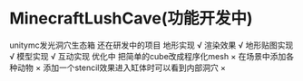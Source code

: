 # MinecraftLushCave(功能开发中)
unitymc发光洞穴生态箱 
还在研发中的项目 
地形实现 √ 
渲染效果 √ 
地形贴图实现 √ 
模型实现 √ 
互动实现 优化中 
把简单的cube改成程序化mesh × 
在场景中添加各种动物 × 
添加一个stencil效果进入缸体时可以看到内部洞穴 ×
